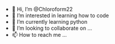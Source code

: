 - 👋 Hi, I’m @Chloroform22
- 👀 I’m interested in learning how to code
- 🌱 I’m currently learning python 
- 💞️ I’m looking to collaborate on ...
- 📫 How to reach me ...

<!---
Chloroform22/Chloroform22 is a ✨ special ✨ repository because its `README.md` (this file) appears on your GitHub profile.
You can click the Preview link to take a look at your changes.
--->
